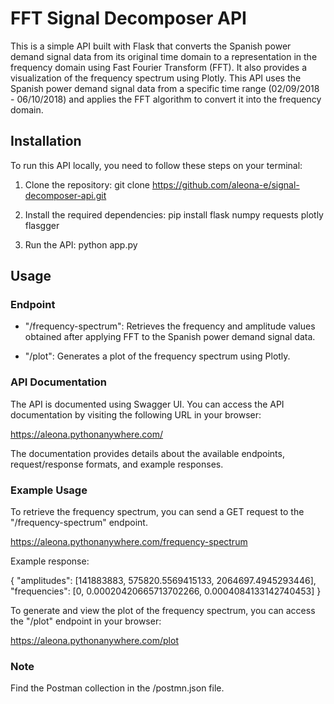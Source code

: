 # FFT Signal Decomposer API

This is a simple API built with Flask that converts the Spanish power demand signal data from its original time domain to a representation in the frequency domain using Fast Fourier Transform (FFT).
It also provides a visualization of the frequency spectrum using Plotly. 
This API uses the Spanish power demand signal data from a specific time range (02/09/2018 - 06/10/2018) and applies the FFT algorithm to convert it into the frequency domain. 

## Installation

To run this API locally, you need to follow these steps on your terminal:

1. Clone the repository:
  git clone https://github.com/aleona-e/signal-decomposer-api.git
  
2. Install the required dependencies:
  pip install flask numpy requests plotly flasgger
  
3. Run the API:
  python app.py
  
## Usage

### Endpoint

- "/frequency-spectrum": Retrieves the frequency and amplitude values obtained after applying FFT to the Spanish power demand signal data.

- "/plot": Generates a plot of the frequency spectrum using Plotly.

### API Documentation

The API is documented using Swagger UI. You can access the API documentation by visiting the following URL in your browser:

https://aleona.pythonanywhere.com/

The documentation provides details about the available endpoints, request/response formats, and example responses.

### Example Usage

To retrieve the frequency spectrum, you can send a GET request to the "/frequency-spectrum" endpoint.

https://aleona.pythonanywhere.com/frequency-spectrum

Example response:

{
"amplitudes": [141883883, 575820.5569415133, 2064697.4945293446],
"frequencies": [0, 0.00020420665713702266, 0.0004084133142740453]
}

To generate and view the plot of the frequency spectrum, you can access the "/plot" endpoint in your browser:

https://aleona.pythonanywhere.com/plot

### Note
Find the Postman collection in the /postmn.json file.



  
